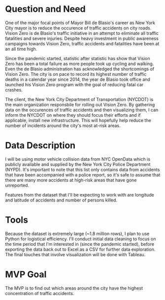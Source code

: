 # Question and Need
One of the major focal points of Mayor Bill de Blasio's career as New York City mayor is to reduce the occurence of traffic accidents on city roads. Vision Zero is de Blasio's traffic initiative in an attempt to eliminate all traffic fatalities and severe injuries. Despite heavy investment in public awareness campaigns towards Vision Zero, traffic accidents and fatalities have been at an all time high.

Since the pandemic started, statistic after statistic has show that Vision Zero has been a total failure as more people took up cycling and walking. Even the de Blasio administration has acknowledged the shortcomings of Vision Zero. The city is on pace to record its highest number of traffic deaths in a calendar year since 2014, the year de Blasio took office and launched his Vision Zero program with the goal of reducing fatal car crashes.

The client, the New York City Department of Transportation (NYCDOT) is the main organization responsbile for rolling out Vision Zero. By gathering data on the occurences of traffic accidents and then visualizing them, I can inform the NYCDOT on where they should focus their efforts and if applicable, install new infrastructure. This will hopefully help reduce the number of incidents around the city's most at-risk areas.

# Data Description
I will be using motor vehicle collision data from NYC OpenData which is publicly available and supplied by the New York City Police Department (NYPD). It's important to note that this list only contains data from accidents that have been accompanied with a police report, so it's safe to assume that there are many more accidents at high-risk areas that have gone unreported.

Features from the dataset that I'll be expecting to work with are longitude and latitude of accidents and number of persons killed.

# Tools
Because the dataset is extremely large (~1.8 million rows), I plan to use Python for logistical efficiency. I'll conduct initial data cleaning to focus on the time period that I'm interested in (since the pandemic started), before exporting the data back out to Excel as a CSV for further data exploration. The final touches that involve visualization will be done with Tableau.

# MVP Goal
The MVP is to find out which areas around the city have the highest concentration of traffic accidents.
